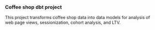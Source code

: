 ### Coffee shop dbt project

This project transforms coffee shop data into data models for analysis of web page views, sessionization, cohort analysis, and LTV. 
